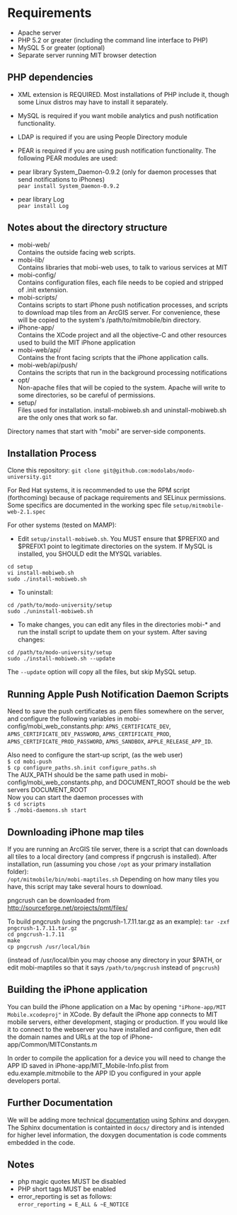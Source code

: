# Requirements
* Apache server
* PHP 5.2 or greater (including the command line interface to PHP)
* MySQL 5 or greater (optional)
* Separate server running MIT browser detection

## PHP dependencies
* XML extension is REQUIRED.  Most installations of PHP include it, though some Linux distros may have to install it separately.
* MySQL is required if you want mobile analytics and push notification functionality.
* LDAP is required if you are using People Directory module
* PEAR is required if you are using push notification functionality.  The following PEAR modules are used:

* pear library System_Daemon-0.9.2 (only for daemon processes that send notifications to iPhones)  
``pear install System_Daemon-0.9.2``
* pear library Log  
``pear install Log``

## Notes about the directory structure
* mobi-web/  
Contains the outside facing web scripts.
* mobi-lib/  
Contains libraries that mobi-web uses, to talk to various services at MIT
* mobi-config/  
Contains configuration files, each file needs to be copied and stripped of .init extension.
* mobi-scripts/  
Contains scripts to start iPhone push notification processes, and scripts to download map tiles from an ArcGIS server.
For convenience, these will be copied to the system's /path/to/mitmobile/bin directory.
* iPhone-app/  
Contains the XCode project and all the objective-C and other resources used to build the MIT iPhone application
* mobi-web/api/  
Contains the front facing scripts that the iPhone application calls.
* mobi-web/api/push/  
Contains the scripts that run in the background processing notifications
* opt/  
Non-apache files that will be copied to the system.  Apache will write to some directories, so be careful of permissions.
* setup/  
Files used for installation.  install-mobiweb.sh and uninstall-mobiweb.sh are the only ones that work so far.

Directory names that start with "mobi" are server-side components.

## Installation Process
Clone this repository:
``git clone git@github.com:modolabs/modo-university.git``

For Red Hat systems, it is recommended to use the RPM script (forthcoming) because of package requirements and SELinux permissions.  Some specifics are documented in the working spec file ``setup/mitmobile-web-2.1.spec``

For other systems (tested on MAMP):

* Edit ``setup/install-mobiweb.sh``.  You MUST ensure that $PREFIX0 and $PREFIX1 point to legitimate directories on the system.  If MySQL is installed, you SHOULD edit the MYSQL variables.

``cd setup``  
``vi install-mobiweb.sh``  
``sudo ./install-mobiweb.sh``

* To uninstall:

``cd /path/to/modo-university/setup``  
``sudo ./uninstall-mobiweb.sh``

* To make changes, you can edit any files in the directories mobi-* and run the install script to update them on your system.  After saving changes:

``cd /path/to/modo-university/setup``  
``sudo ./install-mobiweb.sh --update``

The ``--update`` option will copy all the files, but skip MySQL setup.

## Running Apple Push Notification Daemon Scripts
Need to save the push certificates as .pem files somewhere on the server, and configure the following variables in mobi-config/mobi\_web\_constants.php: ``APNS_CERTIFICATE_DEV``, ``APNS_CERTIFICATE_DEV_PASSWORD``, ``APNS_CERTIFICATE_PROD``, ``APNS_CERTIFICATE_PROD_PASSWORD``, ``APNS_SANDBOX``, ``APPLE_RELEASE_APP_ID``.

Also need to configure the start-up script, (as the web user)  
``$ cd mobi-push``  
``$ cp configure_paths.sh.init configure_paths.sh``    
The AUX\_PATH should be the same path used in mobi-config/mobi\_web\_constants.php, and DOCUMENT\_ROOT should be the web servers DOCUMENT\_ROOT    
Now you can start the daemon processes with  
``$ cd scripts``  
``$ ./mobi-daemons.sh start``

## Downloading iPhone map tiles
If you are running an ArcGIS tile server, there is a script that can downloads all tiles to a local directory (and compress if pngcrush is installed).  After installation, run (assuming you chose ``/opt`` as your primary installation folder):  
``/opt/mitmobile/bin/mobi-maptiles.sh``
Depending on how many tiles you have, this script may take several hours to download.

pngcrush can be downloaded from http://sourceforge.net/projects/pmt/files/

To build pngcrush (using the pngcrush-1.7.11.tar.gz as an example):
``tar -zxf pngcrush-1.7.11.tar.gz``  
``cd pngcrush-1.7.11``  
``make``  
``cp pngcrush /usr/local/bin``

(instead of /usr/local/bin you may choose any directory in your $PATH, or edit mobi-maptiles so that it says ``/path/to/pngcrush`` instead of ``pngcrush``)

## Building the iPhone application
You can build the iPhone application on a Mac by opening ``"iPhone-app/MIT Mobile.xcodeproj"`` in XCode.  By default the iPhone app connects to MIT mobile servers, either development, staging or production.  If you would like it to connect to the webserver you have installed and configure, then edit the domain names and URLs at the top of iPhone-app/Common/MITConstants.m

In order to compile the application for a device you will need to change the APP ID saved in iPhone-app/MIT_Mobile-Info.plist from edu.example.mitmobile to the APP ID you configured in your apple developers portal.

## Further Documentation
We will be adding more technical [documentation](http://imobileu.webfactional.com) using Sphinx and doxygen.
The Sphinx documentation is containted in ``docs/`` directory and is intended for higher level information, the doxygen documentation is code comments embedded in the code.

## Notes
* php magic quotes MUST be disabled
* PHP short tags MUST be enabled
* error_reporting is set as follows:  
``error_reporting = E_ALL & ~E_NOTICE``


